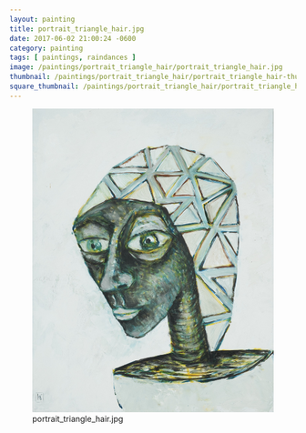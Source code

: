 ```yaml
---
layout: painting
title: portrait_triangle_hair.jpg
date: 2017-06-02 21:00:24 -0600
category: painting
tags: [ paintings, raindances ]
image: /paintings/portrait_triangle_hair/portrait_triangle_hair.jpg
thumbnail: /paintings/portrait_triangle_hair/portrait_triangle_hair-thumbnail.jpg
square_thumbnail: /paintings/portrait_triangle_hair/portrait_triangle_hair-squarethumb.jpg
---
```


<figure class="fullwidth"><img src="/paintings/portrait_triangle_hair/portrait_triangle_hair.jpg" alt="A painting titled: portrait_triangle_hair.jpg by painter Kyle Cunningham" /><figcaption>portrait_triangle_hair.jpg</figcaption></figure>

